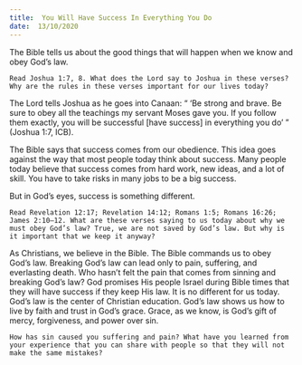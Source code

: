 ```yaml
---
title:  You Will Have Success In Everything You Do 
date:  13/10/2020
---
```


The Bible tells us about the good things that will happen when we know and obey God’s law.

`Read Joshua 1:7, 8. What does the Lord say to Joshua in these verses? Why are the rules in these verses important for our lives today?`

The Lord tells Joshua as he goes into Canaan: “ ‘Be strong and brave. Be sure to obey all the teachings my servant Moses gave you. If you follow them exactly, you will be successful [have success] in everything you do’ ” (Joshua 1:7, ICB).

The Bible says that success comes from our obedience. This idea goes against the way that most people today think about success. Many people today believe that success comes from hard work, new ideas, and a lot of skill. You have to take risks in many jobs to be a big success.

But in God’s eyes, success is something different.

`Read Revelation 12:17; Revelation 14:12; Romans 1:5; Romans 16:26; James 2:10–12. What are these verses saying to us today about why we must obey God’s law? True, we are not saved by God’s law. But why is it important that we keep it anyway?`

As Christians, we believe in the Bible. The Bible commands us to obey God’s law. Breaking God’s law can lead only to pain, suffering, and everlasting death. Who hasn’t felt the pain that comes from sinning and breaking God’s law? God promises His people Israel during Bible times that they will have success if they keep His law. It is no different for us today. God’s law is the center of Christian education. God’s law shows us how to live by faith and trust in God’s grace. Grace, as we know, is God’s gift of mercy, forgiveness, and power over sin.

`How has sin caused you suffering and pain? What have you learned from your experience that you can share with people so that they will not make the same mistakes?`